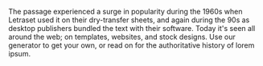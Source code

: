The passage experienced a surge in popularity during the 1960s when Letraset used
 it on their dry-transfer sheets, and again during the 90s as desktop publishers 
 bundled the text with their software. Today it's seen all around the web; on 
 templates, websites, and stock designs. Use our generator to get your own, or
  read on for the authoritative history of lorem ipsum.